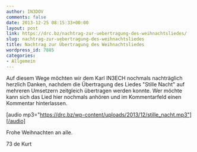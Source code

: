 ```yaml
---
author: IN3DOV
comments: false
date: 2013-12-25 08:15:33+00:00
layout: post
link: https://drc.bz/nachtrag-zur-uebertragung-des-weihnachtsliedes/
slug: nachtrag-zur-uebertragung-des-weihnachtsliedes
title: Nachtrag zur Übertragung des Weihnachtsliedes
wordpress_id: 7885
categories:
- Allgemein
---
```


Auf diesem Wege möchten wir dem Karl IN3ECH nochmals nachträglich herzlich Danken, nachdem die Übertragung des Liedes "Stille Nacht" auf mehreren Umsetzern zeitgleich übertragen werden konnte. Wer möchte kann sich das Lied hier nochmals anhören und im Kommentarfeld einen Kommentar hinterlassen.

[audio mp3="https://drc.bz/wp-content/uploads/2013/12/stille_nacht.mp3"][/audio]

Frohe Weihnachten an alle.

73 de Kurt
